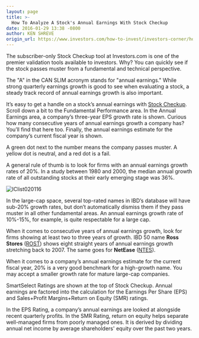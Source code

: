 ```yaml
---
layout: page
title: >-
  How To Analyze A Stock's Annual Earnings With Stock Checkup
date: 2016-01-29 13:38 -0800
author: KEN SHREVE
origin_url: https://www.investors.com/how-to-invest/investors-corner/how-to-analyze-a-stocks-annual-earnings-with-stock-checkup/
---
```


The subscriber-only Stock Checkup tool at Investors.com is one of the premier validation tools available to investors. Why? You can quickly see if the stock passes muster from a fundamental and technical perspective.

The "A" in the CAN SLIM acronym stands for "annual earnings." While strong quarterly earnings growth is good to see when evaluating a stock, a steady track record of annual earnings growth is also important.

It’s easy to get a handle on a stock’s annual earnings with [Stock Checkup](http://research.investors.com/stock-checkup/). Scroll down a bit to the Fundamental Performance area. In the Annual Earnings area, a company’s three-year EPS growth rate is shown. Curious how many consecutive years of annual earnings growth a company has? You’ll find that here too. Finally, the annual earnings estimate for the company’s current fiscal year is shown.

A green dot next to the number means the company passes muster. A yellow dot is neutral, and a red dot is a fail.

A general rule of thumb is to look for firms with an annual earnings growth rates of 20%. In a study between 1980 and 2000, the median annual growth rate of all outstanding stocks at their early emerging stage was 36%.

![IClist020116](https://www.investors.com/wp-content/uploads/2016/01/IClist020116-1024x556.jpg)

In the large-cap space, several top-rated names in IBD’s database will have sub-20% growth rates, but don’t automatically dismiss them if they pass muster in all other fundamental areas. An annual earnings growth rate of 10%-15%, for example, is quite respectable for a large cap.

When it comes to consecutive years of annual earnings growth, look for firms showing at least two to three years of growth. IBD 50 name **Ross Stores** ([ROST](https://research.investors.com/quote.aspx?symbol=ROST)) shows eight straight years of annual earnings growth stretching back to 2007. The same goes for **NetEase** ([NTES](https://research.investors.com/quote.aspx?symbol=NTES)).

When it comes to a company’s annual earnings estimate for the current fiscal year, 20% is a very good benchmark for a high-growth name. You may accept a smaller growth rate for mature large-cap companies.

SmartSelect Ratings are shown at the top of Stock Checkup. Annual earnings are factored into the calculation for the Earnings Per Share (EPS) and Sales+Profit Margins+Return on Equity (SMR) ratings.

In the EPS Rating, a company’s annual earnings are looked at alongside recent quarterly profits. In the SMR Rating, return on equity helps separate well-managed firms from poorly managed ones. It is derived by dividing annual net income by average shareholders' equity over the past two years.
